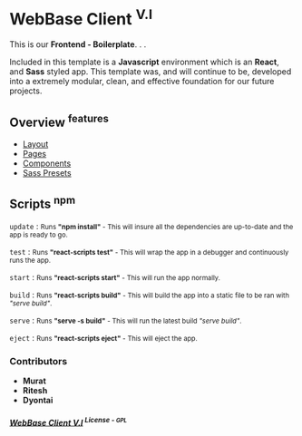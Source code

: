 # WebBase Client <sup>V.I</sup>

This is our **Frontend - Boilerplate**. . .<br>

Included in this template is a __**Javascript**__ environment which is an **React**, and **Sass** styled app. This template was, and will continue to be, developed into a extremely modular, clean, and  effective foundation for our future projects.

## Overview <sup>features</sup>

- [Layout](src/layouts/README.md)
- [Pages](src/pages/README.md)
- [Components](src/components/README.md)
- [Sass Presets](src/sass/README.md)

## Scripts <sup>npm</sup>

`update` : <small> Runs **"npm install"** - This will insure all the dependencies are up-to-date and the app is ready to go.</small>

`test` : <small> Runs **"react-scripts test"** - This will wrap the app in a debugger and continuously runs the app.</small>

`start` : <small> Runs **"react-scripts start"** - This will run the app normally.</small>

`build` : <small> Runs **"react-scripts build"** - This will build the app into a static file to be ran with *"serve build"*.</small>

`serve` : <small> Runs **"serve -s build"** - This will run the latest build *"serve build"*.</small>

`eject` : <small> Runs **"react-scripts eject"** - This will eject the app.</small>

### Contributors

- **Murat**
- **Ritesh**
- **Dyontai**

##### [WebBase Client V.I](https://github.com/dyontaistaton/WebBase-Server-V.I) <sup>License - <small>GPL</small></sup>
